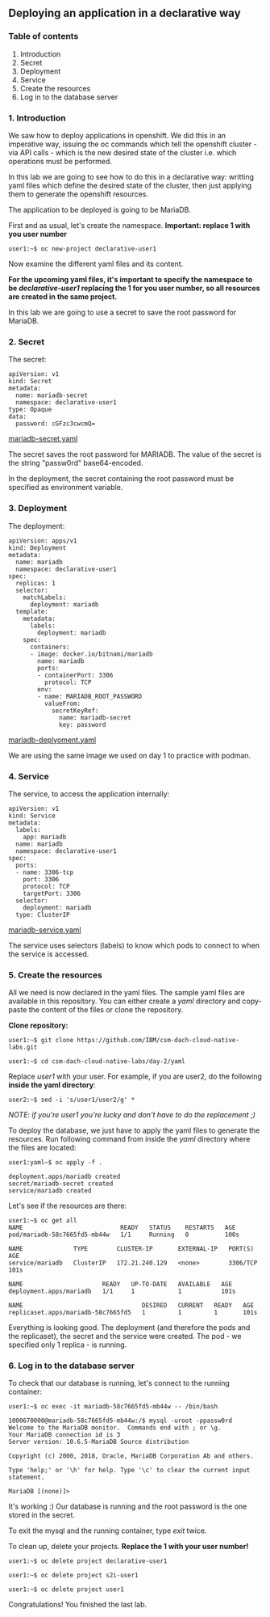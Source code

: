 ## Deploying an application in a declarative way 

### Table of contents

1. Introduction
2. Secret
3. Deployment
4. Service
5. Create the resources
6. Log in to the database server 

### 1. Introduction

We saw how to deploy applications in openshift. We did this in an imperative way, issuing the oc commands which tell the openshift cluster - via API calls - which is the new desired state of the cluster i.e. which operations must be performed. 

In this lab we are going to see how to do this in a declarative way: writting yaml files which define the desired state of the cluster, then just applying them to generate the openshift resources.

The application to be deployed is going to be MariaDB. 

First and as usual, let's create the namespace.
__Important: replace 1 with you user number__
```
user1:~$ oc new-project declarative-user1
```

Now examine the different yaml files and its content.

__For the upcoming yaml files, it's important to specify the namespace to be _declarative-user1_ replacing the 1 for you user number, so all resources are created in the same project.__

In this lab we are going to use a secret to save the root password for MariaDB.

### 2. Secret

The secret:
```
apiVersion: v1
kind: Secret
metadata:
  name: mariadb-secret
  namespace: declarative-user1 
type: Opaque
data:
  password: cGFzc3cwcmQ=
```
[mariadb-secret.yaml](yaml/mariadb-secret.yaml)

The secret saves the root password for MARIADB. The value of the secret is the string "passw0rd" base64-encoded.

In the deployment, the secret containing the root password must be specified as environment variable.

### 3. Deployment

The deployment:
```
apiVersion: apps/v1
kind: Deployment
metadata:
  name: mariadb
  namespace: declarative-user1 
spec:
  replicas: 1
  selector:
    matchLabels:
      deployment: mariadb
  template:
    metadata:
      labels:
        deployment: mariadb
    spec:
      containers:
      - image: docker.io/bitnami/mariadb
        name: mariadb
        ports:
        - containerPort: 3306
          protocol: TCP
        env:
        - name: MARIADB_ROOT_PASSWORD
          valueFrom:
            secretKeyRef:
              name: mariadb-secret
              key: password
```
[mariadb-deplyoment.yaml](yaml/mariadb-deployment.yaml)

We are using the same image we used on day 1 to practice with podman. 

### 4. Service

The service, to access the application internally:
```
apiVersion: v1
kind: Service
metadata:
  labels:
    app: mariadb
  name: mariadb
  namespace: declarative-user1 
spec:
  ports:
  - name: 3306-tcp
    port: 3306
    protocol: TCP
    targetPort: 3306
  selector:
    deployment: mariadb
  type: ClusterIP
```
[mariadb-service.yaml](yaml/mariadb-service.yaml)

The service uses selectors (labels) to know which pods to connect to when the service is accessed.

### 5. Create the resources

All we need is now declared in the yaml files. The sample yaml files are available in this repository. You can either create a _yaml_ directory and copy-paste the content of the files or clone the repository.

__Clone repository:__
```
user1:~$ git clone https://github.com/IBM/csm-dach-cloud-native-labs.git 

user1:~$ cd csm-dach-cloud-native-labs/day-2/yaml
```

Replace _user1_ with your user. For example, if you are user2, do the following __inside the yaml directory__:
```
user2:~$ sed -i 's/user1/user2/g' *
```
_NOTE: if you're user1 you're lucky and don't have to do the replacement ;)_

To deploy the database, we just have to apply the yaml files to generate the resources. Run following command from inside the _yaml_ directory where the files are located:
```
user1:yaml~$ oc apply -f . 

deployment.apps/mariadb created
secret/mariadb-secret created
service/mariadb created
```

Let's see if the resources are there:
```
user1:~$ oc get all
NAME                           READY   STATUS    RESTARTS   AGE
pod/mariadb-58c7665fd5-mb44w   1/1     Running   0          100s

NAME              TYPE        CLUSTER-IP       EXTERNAL-IP   PORT(S)    AGE
service/mariadb   ClusterIP   172.21.240.129   <none>        3306/TCP   101s

NAME                      READY   UP-TO-DATE   AVAILABLE   AGE
deployment.apps/mariadb   1/1     1            1           101s

NAME                                 DESIRED   CURRENT   READY   AGE
replicaset.apps/mariadb-58c7665fd5   1         1         1       101s
```

Everything is looking good. The deployment (and therefore the pods and the replicaset), the secret and the service were created. The pod - we specified only 1 replica - is running.

### 6. Log in to the database server 

To check that our database is running, let's connect to the running container:
```
user1:~$ oc exec -it mariadb-58c7665fd5-mb44w -- /bin/bash

1000670000@mariadb-58c7665fd5-mb44w:/$ mysql -uroot -ppassw0rd
Welcome to the MariaDB monitor.  Commands end with ; or \g.
Your MariaDB connection id is 3
Server version: 10.6.5-MariaDB Source distribution

Copyright (c) 2000, 2018, Oracle, MariaDB Corporation Ab and others.

Type 'help;' or '\h' for help. Type '\c' to clear the current input statement.

MariaDB [(none)]> 
```

It's working :) Our database is running and the root password is the one stored in the secret.

To exit the mysql and the running container, type _exit_ twice.

To clean up, delete your projects.
__Replace the 1 with your user number!__
```
user1:~$ oc delete project declarative-user1

user1:~$ oc delete project s2i-user1

user1:~$ oc delete project user1
```

Congratulations! You finished the last lab.

